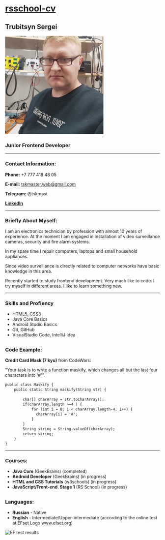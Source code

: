 # [rsschool-cv](# "CV Markdown&Git")

## Trubitsyn Sergei 
![My photo](/img/myPhoto.jpg)

### Junior Frontend Developer
***
### Contact Information:
**Phone:** +7 777 418 48 05 

**E-mail:** tskmaster.web@gmail.com

**Telegram:** @tskmast

[**LinkedIn**](www.linkedin.com/in/tskmasterweb "LinkedIn Profile")
***
### Briefly About Myself:
I am an electronics technician by profession with almost 10 years of experience. At the moment I am engaged in installation of video surveillance cameras, security and fire alarm systems. 

In my spare time I repair computers, laptops and small household appliances.

Since video surveillance is directly related to computer networks have basic knowledge in this area.

Recently started to study frontend development. Very much like to code. I try myself in different areas. I like to learn something new.

***
### Skills and Profiency

* HTML5, CSS3
* Java Core Basics
* Android Studio Basics
* Git, GitHub
* VisualStudio Code, IntelliJ Idea
##
### Code Example:

**Credit Card Mask (7 kyu)** from CodeWars:

"Your task is to write a function maskify, which changes all but the last four characters into '#'".
```
public class Maskify {
    public static String maskify(String str) {

        char[] charArray = str.toCharArray();
        if(charArray.length >=4 ) {
            for (int i = 0; i < charArray.length-4; i++) {
              charArray[i] = '#';
            }
        }
        String string = String.valueOf(charArray);
        return string;
    }
}
``````
***
### Courses:
* **Java Core** (GeekBrains) (completed)
* **Android Developer** (GeekBrains) (in progress)
* **HTML and CSS Tutorials** (w3schools) (in progress)
* **JavaScript/Front-end. Stage 1** (RS School) (in progress)
##

### Languages:

* **Russian** - Native
* **English** - Intermediate/Upper-intermediate (according to the online test at EFset Logo www.efset.org)

![EF test results](/img/english_test.png)


 



